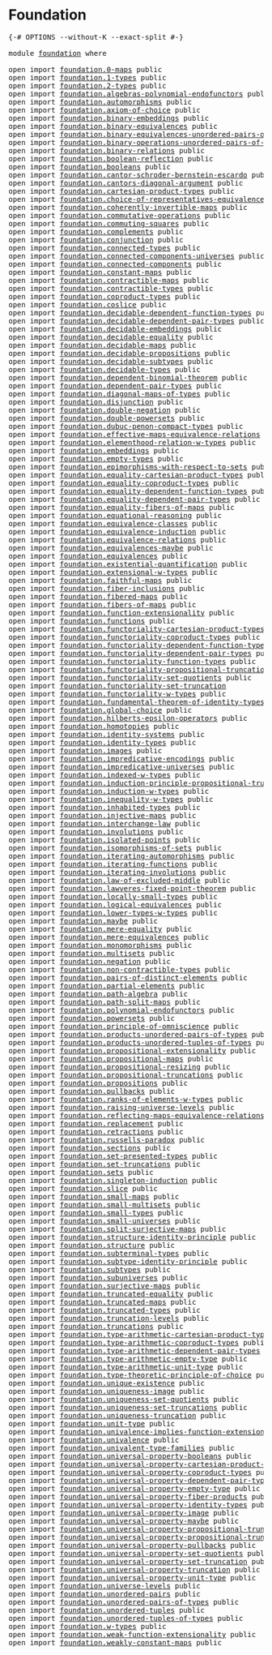 # Foundation

<pre class="Agda"><a id="23" class="Symbol">{-#</a> <a id="27" class="Keyword">OPTIONS</a> <a id="35" class="Pragma">--without-K</a> <a id="47" class="Pragma">--exact-split</a> <a id="61" class="Symbol">#-}</a>

<a id="66" class="Keyword">module</a> <a id="73" href="foundation.html" class="Module">foundation</a> <a id="84" class="Keyword">where</a>

<a id="91" class="Keyword">open</a> <a id="96" class="Keyword">import</a> <a id="103" href="foundation.0-maps.html" class="Module">foundation.0-maps</a> <a id="121" class="Keyword">public</a>
<a id="128" class="Keyword">open</a> <a id="133" class="Keyword">import</a> <a id="140" href="foundation.1-types.html" class="Module">foundation.1-types</a> <a id="159" class="Keyword">public</a>
<a id="166" class="Keyword">open</a> <a id="171" class="Keyword">import</a> <a id="178" href="foundation.2-types.html" class="Module">foundation.2-types</a> <a id="197" class="Keyword">public</a>
<a id="204" class="Keyword">open</a> <a id="209" class="Keyword">import</a> <a id="216" href="foundation.algebras-polynomial-endofunctors.html" class="Module">foundation.algebras-polynomial-endofunctors</a> <a id="260" class="Keyword">public</a>
<a id="267" class="Keyword">open</a> <a id="272" class="Keyword">import</a> <a id="279" href="foundation.automorphisms.html" class="Module">foundation.automorphisms</a> <a id="304" class="Keyword">public</a>
<a id="311" class="Keyword">open</a> <a id="316" class="Keyword">import</a> <a id="323" href="foundation.axiom-of-choice.html" class="Module">foundation.axiom-of-choice</a> <a id="350" class="Keyword">public</a>
<a id="357" class="Keyword">open</a> <a id="362" class="Keyword">import</a> <a id="369" href="foundation.binary-embeddings.html" class="Module">foundation.binary-embeddings</a> <a id="398" class="Keyword">public</a>
<a id="405" class="Keyword">open</a> <a id="410" class="Keyword">import</a> <a id="417" href="foundation.binary-equivalences.html" class="Module">foundation.binary-equivalences</a> <a id="448" class="Keyword">public</a>
<a id="455" class="Keyword">open</a> <a id="460" class="Keyword">import</a> <a id="467" href="foundation.binary-equivalences-unordered-pairs-of-types.html" class="Module">foundation.binary-equivalences-unordered-pairs-of-types</a> <a id="523" class="Keyword">public</a>
<a id="530" class="Keyword">open</a> <a id="535" class="Keyword">import</a> <a id="542" href="foundation.binary-operations-unordered-pairs-of-types.html" class="Module">foundation.binary-operations-unordered-pairs-of-types</a> <a id="596" class="Keyword">public</a>
<a id="603" class="Keyword">open</a> <a id="608" class="Keyword">import</a> <a id="615" href="foundation.binary-relations.html" class="Module">foundation.binary-relations</a> <a id="643" class="Keyword">public</a>
<a id="650" class="Keyword">open</a> <a id="655" class="Keyword">import</a> <a id="662" href="foundation.boolean-reflection.html" class="Module">foundation.boolean-reflection</a> <a id="692" class="Keyword">public</a>
<a id="699" class="Keyword">open</a> <a id="704" class="Keyword">import</a> <a id="711" href="foundation.booleans.html" class="Module">foundation.booleans</a> <a id="731" class="Keyword">public</a>
<a id="738" class="Keyword">open</a> <a id="743" class="Keyword">import</a> <a id="750" href="foundation.cantor-schroder-bernstein-escardo.html" class="Module">foundation.cantor-schroder-bernstein-escardo</a> <a id="795" class="Keyword">public</a>
<a id="802" class="Keyword">open</a> <a id="807" class="Keyword">import</a> <a id="814" href="foundation.cantors-diagonal-argument.html" class="Module">foundation.cantors-diagonal-argument</a> <a id="851" class="Keyword">public</a>
<a id="858" class="Keyword">open</a> <a id="863" class="Keyword">import</a> <a id="870" href="foundation.cartesian-product-types.html" class="Module">foundation.cartesian-product-types</a> <a id="905" class="Keyword">public</a>
<a id="912" class="Keyword">open</a> <a id="917" class="Keyword">import</a> <a id="924" href="foundation.choice-of-representatives-equivalence-relation.html" class="Module">foundation.choice-of-representatives-equivalence-relation</a> <a id="982" class="Keyword">public</a>
<a id="989" class="Keyword">open</a> <a id="994" class="Keyword">import</a> <a id="1001" href="foundation.coherently-invertible-maps.html" class="Module">foundation.coherently-invertible-maps</a> <a id="1039" class="Keyword">public</a>
<a id="1046" class="Keyword">open</a> <a id="1051" class="Keyword">import</a> <a id="1058" href="foundation.commutative-operations.html" class="Module">foundation.commutative-operations</a> <a id="1092" class="Keyword">public</a>
<a id="1099" class="Keyword">open</a> <a id="1104" class="Keyword">import</a> <a id="1111" href="foundation.commuting-squares.html" class="Module">foundation.commuting-squares</a> <a id="1140" class="Keyword">public</a>
<a id="1147" class="Keyword">open</a> <a id="1152" class="Keyword">import</a> <a id="1159" href="foundation.complements.html" class="Module">foundation.complements</a> <a id="1182" class="Keyword">public</a>
<a id="1189" class="Keyword">open</a> <a id="1194" class="Keyword">import</a> <a id="1201" href="foundation.conjunction.html" class="Module">foundation.conjunction</a> <a id="1224" class="Keyword">public</a>
<a id="1231" class="Keyword">open</a> <a id="1236" class="Keyword">import</a> <a id="1243" href="foundation.connected-types.html" class="Module">foundation.connected-types</a> <a id="1270" class="Keyword">public</a>
<a id="1277" class="Keyword">open</a> <a id="1282" class="Keyword">import</a> <a id="1289" href="foundation.connected-components-universes.html" class="Module">foundation.connected-components-universes</a> <a id="1331" class="Keyword">public</a>
<a id="1338" class="Keyword">open</a> <a id="1343" class="Keyword">import</a> <a id="1350" href="foundation.connected-components.html" class="Module">foundation.connected-components</a> <a id="1382" class="Keyword">public</a>
<a id="1389" class="Keyword">open</a> <a id="1394" class="Keyword">import</a> <a id="1401" href="foundation.constant-maps.html" class="Module">foundation.constant-maps</a> <a id="1426" class="Keyword">public</a>
<a id="1433" class="Keyword">open</a> <a id="1438" class="Keyword">import</a> <a id="1445" href="foundation.contractible-maps.html" class="Module">foundation.contractible-maps</a> <a id="1474" class="Keyword">public</a>
<a id="1481" class="Keyword">open</a> <a id="1486" class="Keyword">import</a> <a id="1493" href="foundation.contractible-types.html" class="Module">foundation.contractible-types</a> <a id="1523" class="Keyword">public</a>
<a id="1530" class="Keyword">open</a> <a id="1535" class="Keyword">import</a> <a id="1542" href="foundation.coproduct-types.html" class="Module">foundation.coproduct-types</a> <a id="1569" class="Keyword">public</a>
<a id="1576" class="Keyword">open</a> <a id="1581" class="Keyword">import</a> <a id="1588" href="foundation.coslice.html" class="Module">foundation.coslice</a> <a id="1607" class="Keyword">public</a>
<a id="1614" class="Keyword">open</a> <a id="1619" class="Keyword">import</a> <a id="1626" href="foundation.decidable-dependent-function-types.html" class="Module">foundation.decidable-dependent-function-types</a> <a id="1672" class="Keyword">public</a>
<a id="1679" class="Keyword">open</a> <a id="1684" class="Keyword">import</a> <a id="1691" href="foundation.decidable-dependent-pair-types.html" class="Module">foundation.decidable-dependent-pair-types</a> <a id="1733" class="Keyword">public</a>
<a id="1740" class="Keyword">open</a> <a id="1745" class="Keyword">import</a> <a id="1752" href="foundation.decidable-embeddings.html" class="Module">foundation.decidable-embeddings</a> <a id="1784" class="Keyword">public</a>
<a id="1791" class="Keyword">open</a> <a id="1796" class="Keyword">import</a> <a id="1803" href="foundation.decidable-equality.html" class="Module">foundation.decidable-equality</a> <a id="1833" class="Keyword">public</a>
<a id="1840" class="Keyword">open</a> <a id="1845" class="Keyword">import</a> <a id="1852" href="foundation.decidable-maps.html" class="Module">foundation.decidable-maps</a> <a id="1878" class="Keyword">public</a>
<a id="1885" class="Keyword">open</a> <a id="1890" class="Keyword">import</a> <a id="1897" href="foundation.decidable-propositions.html" class="Module">foundation.decidable-propositions</a> <a id="1931" class="Keyword">public</a>
<a id="1938" class="Keyword">open</a> <a id="1943" class="Keyword">import</a> <a id="1950" href="foundation.decidable-subtypes.html" class="Module">foundation.decidable-subtypes</a> <a id="1980" class="Keyword">public</a>
<a id="1987" class="Keyword">open</a> <a id="1992" class="Keyword">import</a> <a id="1999" href="foundation.decidable-types.html" class="Module">foundation.decidable-types</a> <a id="2026" class="Keyword">public</a>
<a id="2033" class="Keyword">open</a> <a id="2038" class="Keyword">import</a> <a id="2045" href="foundation.dependent-binomial-theorem.html" class="Module">foundation.dependent-binomial-theorem</a> <a id="2083" class="Keyword">public</a>
<a id="2090" class="Keyword">open</a> <a id="2095" class="Keyword">import</a> <a id="2102" href="foundation.dependent-pair-types.html" class="Module">foundation.dependent-pair-types</a> <a id="2134" class="Keyword">public</a>
<a id="2141" class="Keyword">open</a> <a id="2146" class="Keyword">import</a> <a id="2153" href="foundation.diagonal-maps-of-types.html" class="Module">foundation.diagonal-maps-of-types</a> <a id="2187" class="Keyword">public</a>
<a id="2194" class="Keyword">open</a> <a id="2199" class="Keyword">import</a> <a id="2206" href="foundation.disjunction.html" class="Module">foundation.disjunction</a> <a id="2229" class="Keyword">public</a>
<a id="2236" class="Keyword">open</a> <a id="2241" class="Keyword">import</a> <a id="2248" href="foundation.double-negation.html" class="Module">foundation.double-negation</a> <a id="2275" class="Keyword">public</a>
<a id="2282" class="Keyword">open</a> <a id="2287" class="Keyword">import</a> <a id="2294" href="foundation.double-powersets.html" class="Module">foundation.double-powersets</a> <a id="2322" class="Keyword">public</a>
<a id="2329" class="Keyword">open</a> <a id="2334" class="Keyword">import</a> <a id="2341" href="foundation.dubuc-penon-compact-types.html" class="Module">foundation.dubuc-penon-compact-types</a> <a id="2378" class="Keyword">public</a>
<a id="2385" class="Keyword">open</a> <a id="2390" class="Keyword">import</a> <a id="2397" href="foundation.effective-maps-equivalence-relations.html" class="Module">foundation.effective-maps-equivalence-relations</a> <a id="2445" class="Keyword">public</a>
<a id="2452" class="Keyword">open</a> <a id="2457" class="Keyword">import</a> <a id="2464" href="foundation.elementhood-relation-w-types.html" class="Module">foundation.elementhood-relation-w-types</a> <a id="2504" class="Keyword">public</a>
<a id="2511" class="Keyword">open</a> <a id="2516" class="Keyword">import</a> <a id="2523" href="foundation.embeddings.html" class="Module">foundation.embeddings</a> <a id="2545" class="Keyword">public</a>
<a id="2552" class="Keyword">open</a> <a id="2557" class="Keyword">import</a> <a id="2564" href="foundation.empty-types.html" class="Module">foundation.empty-types</a> <a id="2587" class="Keyword">public</a>
<a id="2594" class="Keyword">open</a> <a id="2599" class="Keyword">import</a> <a id="2606" href="foundation.epimorphisms-with-respect-to-sets.html" class="Module">foundation.epimorphisms-with-respect-to-sets</a> <a id="2651" class="Keyword">public</a>
<a id="2658" class="Keyword">open</a> <a id="2663" class="Keyword">import</a> <a id="2670" href="foundation.equality-cartesian-product-types.html" class="Module">foundation.equality-cartesian-product-types</a> <a id="2714" class="Keyword">public</a>
<a id="2721" class="Keyword">open</a> <a id="2726" class="Keyword">import</a> <a id="2733" href="foundation.equality-coproduct-types.html" class="Module">foundation.equality-coproduct-types</a> <a id="2769" class="Keyword">public</a>
<a id="2776" class="Keyword">open</a> <a id="2781" class="Keyword">import</a> <a id="2788" href="foundation.equality-dependent-function-types.html" class="Module">foundation.equality-dependent-function-types</a> <a id="2833" class="Keyword">public</a>
<a id="2840" class="Keyword">open</a> <a id="2845" class="Keyword">import</a> <a id="2852" href="foundation.equality-dependent-pair-types.html" class="Module">foundation.equality-dependent-pair-types</a> <a id="2893" class="Keyword">public</a>
<a id="2900" class="Keyword">open</a> <a id="2905" class="Keyword">import</a> <a id="2912" href="foundation.equality-fibers-of-maps.html" class="Module">foundation.equality-fibers-of-maps</a> <a id="2947" class="Keyword">public</a>
<a id="2954" class="Keyword">open</a> <a id="2959" class="Keyword">import</a> <a id="2966" href="foundation.equational-reasoning.html" class="Module">foundation.equational-reasoning</a> <a id="2998" class="Keyword">public</a>
<a id="3005" class="Keyword">open</a> <a id="3010" class="Keyword">import</a> <a id="3017" href="foundation.equivalence-classes.html" class="Module">foundation.equivalence-classes</a> <a id="3048" class="Keyword">public</a>
<a id="3055" class="Keyword">open</a> <a id="3060" class="Keyword">import</a> <a id="3067" href="foundation.equivalence-induction.html" class="Module">foundation.equivalence-induction</a> <a id="3100" class="Keyword">public</a>
<a id="3107" class="Keyword">open</a> <a id="3112" class="Keyword">import</a> <a id="3119" href="foundation.equivalence-relations.html" class="Module">foundation.equivalence-relations</a> <a id="3152" class="Keyword">public</a>
<a id="3159" class="Keyword">open</a> <a id="3164" class="Keyword">import</a> <a id="3171" href="foundation.equivalences-maybe.html" class="Module">foundation.equivalences-maybe</a> <a id="3201" class="Keyword">public</a>
<a id="3208" class="Keyword">open</a> <a id="3213" class="Keyword">import</a> <a id="3220" href="foundation.equivalences.html" class="Module">foundation.equivalences</a> <a id="3244" class="Keyword">public</a>
<a id="3251" class="Keyword">open</a> <a id="3256" class="Keyword">import</a> <a id="3263" href="foundation.existential-quantification.html" class="Module">foundation.existential-quantification</a> <a id="3301" class="Keyword">public</a>
<a id="3308" class="Keyword">open</a> <a id="3313" class="Keyword">import</a> <a id="3320" href="foundation.extensional-w-types.html" class="Module">foundation.extensional-w-types</a> <a id="3351" class="Keyword">public</a>
<a id="3358" class="Keyword">open</a> <a id="3363" class="Keyword">import</a> <a id="3370" href="foundation.faithful-maps.html" class="Module">foundation.faithful-maps</a> <a id="3395" class="Keyword">public</a>
<a id="3402" class="Keyword">open</a> <a id="3407" class="Keyword">import</a> <a id="3414" href="foundation.fiber-inclusions.html" class="Module">foundation.fiber-inclusions</a> <a id="3442" class="Keyword">public</a>
<a id="3449" class="Keyword">open</a> <a id="3454" class="Keyword">import</a> <a id="3461" href="foundation.fibered-maps.html" class="Module">foundation.fibered-maps</a> <a id="3485" class="Keyword">public</a>
<a id="3492" class="Keyword">open</a> <a id="3497" class="Keyword">import</a> <a id="3504" href="foundation.fibers-of-maps.html" class="Module">foundation.fibers-of-maps</a> <a id="3530" class="Keyword">public</a>
<a id="3537" class="Keyword">open</a> <a id="3542" class="Keyword">import</a> <a id="3549" href="foundation.function-extensionality.html" class="Module">foundation.function-extensionality</a> <a id="3584" class="Keyword">public</a>
<a id="3591" class="Keyword">open</a> <a id="3596" class="Keyword">import</a> <a id="3603" href="foundation.functions.html" class="Module">foundation.functions</a> <a id="3624" class="Keyword">public</a>
<a id="3631" class="Keyword">open</a> <a id="3636" class="Keyword">import</a> <a id="3643" href="foundation.functoriality-cartesian-product-types.html" class="Module">foundation.functoriality-cartesian-product-types</a> <a id="3692" class="Keyword">public</a>
<a id="3699" class="Keyword">open</a> <a id="3704" class="Keyword">import</a> <a id="3711" href="foundation.functoriality-coproduct-types.html" class="Module">foundation.functoriality-coproduct-types</a> <a id="3752" class="Keyword">public</a>
<a id="3759" class="Keyword">open</a> <a id="3764" class="Keyword">import</a> <a id="3771" href="foundation.functoriality-dependent-function-types.html" class="Module">foundation.functoriality-dependent-function-types</a> <a id="3821" class="Keyword">public</a>
<a id="3828" class="Keyword">open</a> <a id="3833" class="Keyword">import</a> <a id="3840" href="foundation.functoriality-dependent-pair-types.html" class="Module">foundation.functoriality-dependent-pair-types</a> <a id="3886" class="Keyword">public</a>
<a id="3893" class="Keyword">open</a> <a id="3898" class="Keyword">import</a> <a id="3905" href="foundation.functoriality-function-types.html" class="Module">foundation.functoriality-function-types</a> <a id="3945" class="Keyword">public</a>
<a id="3952" class="Keyword">open</a> <a id="3957" class="Keyword">import</a> <a id="3964" href="foundation.functoriality-propositional-truncation.html" class="Module">foundation.functoriality-propositional-truncation</a> <a id="4014" class="Keyword">public</a>
<a id="4021" class="Keyword">open</a> <a id="4026" class="Keyword">import</a> <a id="4033" href="foundation.functoriality-set-quotients.html" class="Module">foundation.functoriality-set-quotients</a> <a id="4072" class="Keyword">public</a>
<a id="4079" class="Keyword">open</a> <a id="4084" class="Keyword">import</a> <a id="4091" href="foundation.functoriality-set-truncation.html" class="Module">foundation.functoriality-set-truncation</a>
<a id="4131" class="Keyword">open</a> <a id="4136" class="Keyword">import</a> <a id="4143" href="foundation.functoriality-w-types.html" class="Module">foundation.functoriality-w-types</a> <a id="4176" class="Keyword">public</a>
<a id="4183" class="Keyword">open</a> <a id="4188" class="Keyword">import</a> <a id="4195" href="foundation.fundamental-theorem-of-identity-types.html" class="Module">foundation.fundamental-theorem-of-identity-types</a> <a id="4244" class="Keyword">public</a>
<a id="4251" class="Keyword">open</a> <a id="4256" class="Keyword">import</a> <a id="4263" href="foundation.global-choice.html" class="Module">foundation.global-choice</a> <a id="4288" class="Keyword">public</a>
<a id="4295" class="Keyword">open</a> <a id="4300" class="Keyword">import</a> <a id="4307" href="foundation.hilberts-epsilon-operators.html" class="Module">foundation.hilberts-epsilon-operators</a> <a id="4345" class="Keyword">public</a>
<a id="4352" class="Keyword">open</a> <a id="4357" class="Keyword">import</a> <a id="4364" href="foundation.homotopies.html" class="Module">foundation.homotopies</a> <a id="4386" class="Keyword">public</a>
<a id="4393" class="Keyword">open</a> <a id="4398" class="Keyword">import</a> <a id="4405" href="foundation.identity-systems.html" class="Module">foundation.identity-systems</a> <a id="4433" class="Keyword">public</a>
<a id="4440" class="Keyword">open</a> <a id="4445" class="Keyword">import</a> <a id="4452" href="foundation.identity-types.html" class="Module">foundation.identity-types</a> <a id="4478" class="Keyword">public</a>
<a id="4485" class="Keyword">open</a> <a id="4490" class="Keyword">import</a> <a id="4497" href="foundation.images.html" class="Module">foundation.images</a> <a id="4515" class="Keyword">public</a>
<a id="4522" class="Keyword">open</a> <a id="4527" class="Keyword">import</a> <a id="4534" href="foundation.impredicative-encodings.html" class="Module">foundation.impredicative-encodings</a> <a id="4569" class="Keyword">public</a>
<a id="4576" class="Keyword">open</a> <a id="4581" class="Keyword">import</a> <a id="4588" href="foundation.impredicative-universes.html" class="Module">foundation.impredicative-universes</a> <a id="4623" class="Keyword">public</a>
<a id="4630" class="Keyword">open</a> <a id="4635" class="Keyword">import</a> <a id="4642" href="foundation.indexed-w-types.html" class="Module">foundation.indexed-w-types</a> <a id="4669" class="Keyword">public</a>
<a id="4676" class="Keyword">open</a> <a id="4681" class="Keyword">import</a> <a id="4688" href="foundation.induction-principle-propositional-truncation.html" class="Module">foundation.induction-principle-propositional-truncation</a> <a id="4744" class="Keyword">public</a>
<a id="4751" class="Keyword">open</a> <a id="4756" class="Keyword">import</a> <a id="4763" href="foundation.induction-w-types.html" class="Module">foundation.induction-w-types</a> <a id="4792" class="Keyword">public</a>
<a id="4799" class="Keyword">open</a> <a id="4804" class="Keyword">import</a> <a id="4811" href="foundation.inequality-w-types.html" class="Module">foundation.inequality-w-types</a> <a id="4841" class="Keyword">public</a>
<a id="4848" class="Keyword">open</a> <a id="4853" class="Keyword">import</a> <a id="4860" href="foundation.inhabited-types.html" class="Module">foundation.inhabited-types</a> <a id="4887" class="Keyword">public</a>
<a id="4894" class="Keyword">open</a> <a id="4899" class="Keyword">import</a> <a id="4906" href="foundation.injective-maps.html" class="Module">foundation.injective-maps</a> <a id="4932" class="Keyword">public</a>
<a id="4939" class="Keyword">open</a> <a id="4944" class="Keyword">import</a> <a id="4951" href="foundation.interchange-law.html" class="Module">foundation.interchange-law</a> <a id="4978" class="Keyword">public</a>
<a id="4985" class="Keyword">open</a> <a id="4990" class="Keyword">import</a> <a id="4997" href="foundation.involutions.html" class="Module">foundation.involutions</a> <a id="5020" class="Keyword">public</a>
<a id="5027" class="Keyword">open</a> <a id="5032" class="Keyword">import</a> <a id="5039" href="foundation.isolated-points.html" class="Module">foundation.isolated-points</a> <a id="5066" class="Keyword">public</a>
<a id="5073" class="Keyword">open</a> <a id="5078" class="Keyword">import</a> <a id="5085" href="foundation.isomorphisms-of-sets.html" class="Module">foundation.isomorphisms-of-sets</a> <a id="5117" class="Keyword">public</a>
<a id="5124" class="Keyword">open</a> <a id="5129" class="Keyword">import</a> <a id="5136" href="foundation.iterating-automorphisms.html" class="Module">foundation.iterating-automorphisms</a> <a id="5171" class="Keyword">public</a>
<a id="5178" class="Keyword">open</a> <a id="5183" class="Keyword">import</a> <a id="5190" href="foundation.iterating-functions.html" class="Module">foundation.iterating-functions</a> <a id="5221" class="Keyword">public</a>
<a id="5228" class="Keyword">open</a> <a id="5233" class="Keyword">import</a> <a id="5240" href="foundation.iterating-involutions.html" class="Module">foundation.iterating-involutions</a> <a id="5273" class="Keyword">public</a>
<a id="5280" class="Keyword">open</a> <a id="5285" class="Keyword">import</a> <a id="5292" href="foundation.law-of-excluded-middle.html" class="Module">foundation.law-of-excluded-middle</a> <a id="5326" class="Keyword">public</a>
<a id="5333" class="Keyword">open</a> <a id="5338" class="Keyword">import</a> <a id="5345" href="foundation.lawveres-fixed-point-theorem.html" class="Module">foundation.lawveres-fixed-point-theorem</a> <a id="5385" class="Keyword">public</a>
<a id="5392" class="Keyword">open</a> <a id="5397" class="Keyword">import</a> <a id="5404" href="foundation.locally-small-types.html" class="Module">foundation.locally-small-types</a> <a id="5435" class="Keyword">public</a>
<a id="5442" class="Keyword">open</a> <a id="5447" class="Keyword">import</a> <a id="5454" href="foundation.logical-equivalences.html" class="Module">foundation.logical-equivalences</a> <a id="5486" class="Keyword">public</a>
<a id="5493" class="Keyword">open</a> <a id="5498" class="Keyword">import</a> <a id="5505" href="foundation.lower-types-w-types.html" class="Module">foundation.lower-types-w-types</a> <a id="5536" class="Keyword">public</a>
<a id="5543" class="Keyword">open</a> <a id="5548" class="Keyword">import</a> <a id="5555" href="foundation.maybe.html" class="Module">foundation.maybe</a> <a id="5572" class="Keyword">public</a>
<a id="5579" class="Keyword">open</a> <a id="5584" class="Keyword">import</a> <a id="5591" href="foundation.mere-equality.html" class="Module">foundation.mere-equality</a> <a id="5616" class="Keyword">public</a>
<a id="5623" class="Keyword">open</a> <a id="5628" class="Keyword">import</a> <a id="5635" href="foundation.mere-equivalences.html" class="Module">foundation.mere-equivalences</a> <a id="5664" class="Keyword">public</a>
<a id="5671" class="Keyword">open</a> <a id="5676" class="Keyword">import</a> <a id="5683" href="foundation.monomorphisms.html" class="Module">foundation.monomorphisms</a> <a id="5708" class="Keyword">public</a>
<a id="5715" class="Keyword">open</a> <a id="5720" class="Keyword">import</a> <a id="5727" href="foundation.multisets.html" class="Module">foundation.multisets</a> <a id="5748" class="Keyword">public</a>
<a id="5755" class="Keyword">open</a> <a id="5760" class="Keyword">import</a> <a id="5767" href="foundation.negation.html" class="Module">foundation.negation</a> <a id="5787" class="Keyword">public</a>
<a id="5794" class="Keyword">open</a> <a id="5799" class="Keyword">import</a> <a id="5806" href="foundation.non-contractible-types.html" class="Module">foundation.non-contractible-types</a> <a id="5840" class="Keyword">public</a>
<a id="5847" class="Keyword">open</a> <a id="5852" class="Keyword">import</a> <a id="5859" href="foundation.pairs-of-distinct-elements.html" class="Module">foundation.pairs-of-distinct-elements</a> <a id="5897" class="Keyword">public</a>
<a id="5904" class="Keyword">open</a> <a id="5909" class="Keyword">import</a> <a id="5916" href="foundation.partial-elements.html" class="Module">foundation.partial-elements</a> <a id="5944" class="Keyword">public</a>
<a id="5951" class="Keyword">open</a> <a id="5956" class="Keyword">import</a> <a id="5963" href="foundation.path-algebra.html" class="Module">foundation.path-algebra</a> <a id="5987" class="Keyword">public</a>
<a id="5994" class="Keyword">open</a> <a id="5999" class="Keyword">import</a> <a id="6006" href="foundation.path-split-maps.html" class="Module">foundation.path-split-maps</a> <a id="6033" class="Keyword">public</a>
<a id="6040" class="Keyword">open</a> <a id="6045" class="Keyword">import</a> <a id="6052" href="foundation.polynomial-endofunctors.html" class="Module">foundation.polynomial-endofunctors</a> <a id="6087" class="Keyword">public</a>
<a id="6094" class="Keyword">open</a> <a id="6099" class="Keyword">import</a> <a id="6106" href="foundation.powersets.html" class="Module">foundation.powersets</a> <a id="6127" class="Keyword">public</a>
<a id="6134" class="Keyword">open</a> <a id="6139" class="Keyword">import</a> <a id="6146" href="foundation.principle-of-omniscience.html" class="Module">foundation.principle-of-omniscience</a> <a id="6182" class="Keyword">public</a>
<a id="6189" class="Keyword">open</a> <a id="6194" class="Keyword">import</a> <a id="6201" href="foundation.products-unordered-pairs-of-types.html" class="Module">foundation.products-unordered-pairs-of-types</a> <a id="6246" class="Keyword">public</a>
<a id="6253" class="Keyword">open</a> <a id="6258" class="Keyword">import</a> <a id="6265" href="foundation.products-unordered-tuples-of-types.html" class="Module">foundation.products-unordered-tuples-of-types</a> <a id="6311" class="Keyword">public</a>
<a id="6318" class="Keyword">open</a> <a id="6323" class="Keyword">import</a> <a id="6330" href="foundation.propositional-extensionality.html" class="Module">foundation.propositional-extensionality</a> <a id="6370" class="Keyword">public</a>
<a id="6377" class="Keyword">open</a> <a id="6382" class="Keyword">import</a> <a id="6389" href="foundation.propositional-maps.html" class="Module">foundation.propositional-maps</a> <a id="6419" class="Keyword">public</a>
<a id="6426" class="Keyword">open</a> <a id="6431" class="Keyword">import</a> <a id="6438" href="foundation.propositional-resizing.html" class="Module">foundation.propositional-resizing</a> <a id="6472" class="Keyword">public</a>
<a id="6479" class="Keyword">open</a> <a id="6484" class="Keyword">import</a> <a id="6491" href="foundation.propositional-truncations.html" class="Module">foundation.propositional-truncations</a> <a id="6528" class="Keyword">public</a>
<a id="6535" class="Keyword">open</a> <a id="6540" class="Keyword">import</a> <a id="6547" href="foundation.propositions.html" class="Module">foundation.propositions</a> <a id="6571" class="Keyword">public</a>
<a id="6578" class="Keyword">open</a> <a id="6583" class="Keyword">import</a> <a id="6590" href="foundation.pullbacks.html" class="Module">foundation.pullbacks</a> <a id="6611" class="Keyword">public</a>
<a id="6618" class="Keyword">open</a> <a id="6623" class="Keyword">import</a> <a id="6630" href="foundation.ranks-of-elements-w-types.html" class="Module">foundation.ranks-of-elements-w-types</a> <a id="6667" class="Keyword">public</a>
<a id="6674" class="Keyword">open</a> <a id="6679" class="Keyword">import</a> <a id="6686" href="foundation.raising-universe-levels.html" class="Module">foundation.raising-universe-levels</a> <a id="6721" class="Keyword">public</a>
<a id="6728" class="Keyword">open</a> <a id="6733" class="Keyword">import</a> <a id="6740" href="foundation.reflecting-maps-equivalence-relations.html" class="Module">foundation.reflecting-maps-equivalence-relations</a> <a id="6789" class="Keyword">public</a>
<a id="6796" class="Keyword">open</a> <a id="6801" class="Keyword">import</a> <a id="6808" href="foundation.replacement.html" class="Module">foundation.replacement</a> <a id="6831" class="Keyword">public</a>
<a id="6838" class="Keyword">open</a> <a id="6843" class="Keyword">import</a> <a id="6850" href="foundation.retractions.html" class="Module">foundation.retractions</a> <a id="6873" class="Keyword">public</a>
<a id="6880" class="Keyword">open</a> <a id="6885" class="Keyword">import</a> <a id="6892" href="foundation.russells-paradox.html" class="Module">foundation.russells-paradox</a> <a id="6920" class="Keyword">public</a>
<a id="6927" class="Keyword">open</a> <a id="6932" class="Keyword">import</a> <a id="6939" href="foundation.sections.html" class="Module">foundation.sections</a> <a id="6959" class="Keyword">public</a>
<a id="6966" class="Keyword">open</a> <a id="6971" class="Keyword">import</a> <a id="6978" href="foundation.set-presented-types.html" class="Module">foundation.set-presented-types</a> <a id="7009" class="Keyword">public</a>
<a id="7016" class="Keyword">open</a> <a id="7021" class="Keyword">import</a> <a id="7028" href="foundation.set-truncations.html" class="Module">foundation.set-truncations</a> <a id="7055" class="Keyword">public</a>
<a id="7062" class="Keyword">open</a> <a id="7067" class="Keyword">import</a> <a id="7074" href="foundation.sets.html" class="Module">foundation.sets</a> <a id="7090" class="Keyword">public</a>
<a id="7097" class="Keyword">open</a> <a id="7102" class="Keyword">import</a> <a id="7109" href="foundation.singleton-induction.html" class="Module">foundation.singleton-induction</a> <a id="7140" class="Keyword">public</a>
<a id="7147" class="Keyword">open</a> <a id="7152" class="Keyword">import</a> <a id="7159" href="foundation.slice.html" class="Module">foundation.slice</a> <a id="7176" class="Keyword">public</a>
<a id="7183" class="Keyword">open</a> <a id="7188" class="Keyword">import</a> <a id="7195" href="foundation.small-maps.html" class="Module">foundation.small-maps</a> <a id="7217" class="Keyword">public</a>
<a id="7224" class="Keyword">open</a> <a id="7229" class="Keyword">import</a> <a id="7236" href="foundation.small-multisets.html" class="Module">foundation.small-multisets</a> <a id="7263" class="Keyword">public</a>
<a id="7270" class="Keyword">open</a> <a id="7275" class="Keyword">import</a> <a id="7282" href="foundation.small-types.html" class="Module">foundation.small-types</a> <a id="7305" class="Keyword">public</a>
<a id="7312" class="Keyword">open</a> <a id="7317" class="Keyword">import</a> <a id="7324" href="foundation.small-universes.html" class="Module">foundation.small-universes</a> <a id="7351" class="Keyword">public</a>
<a id="7358" class="Keyword">open</a> <a id="7363" class="Keyword">import</a> <a id="7370" href="foundation.split-surjective-maps.html" class="Module">foundation.split-surjective-maps</a> <a id="7403" class="Keyword">public</a>
<a id="7410" class="Keyword">open</a> <a id="7415" class="Keyword">import</a> <a id="7422" href="foundation.structure-identity-principle.html" class="Module">foundation.structure-identity-principle</a> <a id="7462" class="Keyword">public</a>
<a id="7469" class="Keyword">open</a> <a id="7474" class="Keyword">import</a> <a id="7481" href="foundation.structure.html" class="Module">foundation.structure</a> <a id="7502" class="Keyword">public</a>
<a id="7509" class="Keyword">open</a> <a id="7514" class="Keyword">import</a> <a id="7521" href="foundation.subterminal-types.html" class="Module">foundation.subterminal-types</a> <a id="7550" class="Keyword">public</a>
<a id="7557" class="Keyword">open</a> <a id="7562" class="Keyword">import</a> <a id="7569" href="foundation.subtype-identity-principle.html" class="Module">foundation.subtype-identity-principle</a> <a id="7607" class="Keyword">public</a>
<a id="7614" class="Keyword">open</a> <a id="7619" class="Keyword">import</a> <a id="7626" href="foundation.subtypes.html" class="Module">foundation.subtypes</a> <a id="7646" class="Keyword">public</a>
<a id="7653" class="Keyword">open</a> <a id="7658" class="Keyword">import</a> <a id="7665" href="foundation.subuniverses.html" class="Module">foundation.subuniverses</a> <a id="7689" class="Keyword">public</a>
<a id="7696" class="Keyword">open</a> <a id="7701" class="Keyword">import</a> <a id="7708" href="foundation.surjective-maps.html" class="Module">foundation.surjective-maps</a> <a id="7735" class="Keyword">public</a>
<a id="7742" class="Keyword">open</a> <a id="7747" class="Keyword">import</a> <a id="7754" href="foundation.truncated-equality.html" class="Module">foundation.truncated-equality</a> <a id="7784" class="Keyword">public</a>
<a id="7791" class="Keyword">open</a> <a id="7796" class="Keyword">import</a> <a id="7803" href="foundation.truncated-maps.html" class="Module">foundation.truncated-maps</a> <a id="7829" class="Keyword">public</a>
<a id="7836" class="Keyword">open</a> <a id="7841" class="Keyword">import</a> <a id="7848" href="foundation.truncated-types.html" class="Module">foundation.truncated-types</a> <a id="7875" class="Keyword">public</a>
<a id="7882" class="Keyword">open</a> <a id="7887" class="Keyword">import</a> <a id="7894" href="foundation.truncation-levels.html" class="Module">foundation.truncation-levels</a> <a id="7923" class="Keyword">public</a>
<a id="7930" class="Keyword">open</a> <a id="7935" class="Keyword">import</a> <a id="7942" href="foundation.truncations.html" class="Module">foundation.truncations</a> <a id="7965" class="Keyword">public</a>
<a id="7972" class="Keyword">open</a> <a id="7977" class="Keyword">import</a> <a id="7984" href="foundation.type-arithmetic-cartesian-product-types.html" class="Module">foundation.type-arithmetic-cartesian-product-types</a> <a id="8035" class="Keyword">public</a>
<a id="8042" class="Keyword">open</a> <a id="8047" class="Keyword">import</a> <a id="8054" href="foundation.type-arithmetic-coproduct-types.html" class="Module">foundation.type-arithmetic-coproduct-types</a> <a id="8097" class="Keyword">public</a>
<a id="8104" class="Keyword">open</a> <a id="8109" class="Keyword">import</a> <a id="8116" href="foundation.type-arithmetic-dependent-pair-types.html" class="Module">foundation.type-arithmetic-dependent-pair-types</a> <a id="8164" class="Keyword">public</a>
<a id="8171" class="Keyword">open</a> <a id="8176" class="Keyword">import</a> <a id="8183" href="foundation.type-arithmetic-empty-type.html" class="Module">foundation.type-arithmetic-empty-type</a> <a id="8221" class="Keyword">public</a>
<a id="8228" class="Keyword">open</a> <a id="8233" class="Keyword">import</a> <a id="8240" href="foundation.type-arithmetic-unit-type.html" class="Module">foundation.type-arithmetic-unit-type</a> <a id="8277" class="Keyword">public</a>
<a id="8284" class="Keyword">open</a> <a id="8289" class="Keyword">import</a> <a id="8296" href="foundation.type-theoretic-principle-of-choice.html" class="Module">foundation.type-theoretic-principle-of-choice</a> <a id="8342" class="Keyword">public</a>
<a id="8349" class="Keyword">open</a> <a id="8354" class="Keyword">import</a> <a id="8361" href="foundation.unique-existence.html" class="Module">foundation.unique-existence</a> <a id="8389" class="Keyword">public</a>
<a id="8396" class="Keyword">open</a> <a id="8401" class="Keyword">import</a> <a id="8408" href="foundation.uniqueness-image.html" class="Module">foundation.uniqueness-image</a> <a id="8436" class="Keyword">public</a>
<a id="8443" class="Keyword">open</a> <a id="8448" class="Keyword">import</a> <a id="8455" href="foundation.uniqueness-set-quotients.html" class="Module">foundation.uniqueness-set-quotients</a> <a id="8491" class="Keyword">public</a>
<a id="8498" class="Keyword">open</a> <a id="8503" class="Keyword">import</a> <a id="8510" href="foundation.uniqueness-set-truncations.html" class="Module">foundation.uniqueness-set-truncations</a> <a id="8548" class="Keyword">public</a>
<a id="8555" class="Keyword">open</a> <a id="8560" class="Keyword">import</a> <a id="8567" href="foundation.uniqueness-truncation.html" class="Module">foundation.uniqueness-truncation</a> <a id="8600" class="Keyword">public</a>
<a id="8607" class="Keyword">open</a> <a id="8612" class="Keyword">import</a> <a id="8619" href="foundation.unit-type.html" class="Module">foundation.unit-type</a> <a id="8640" class="Keyword">public</a>
<a id="8647" class="Keyword">open</a> <a id="8652" class="Keyword">import</a> <a id="8659" href="foundation.univalence-implies-function-extensionality.html" class="Module">foundation.univalence-implies-function-extensionality</a> <a id="8713" class="Keyword">public</a>
<a id="8720" class="Keyword">open</a> <a id="8725" class="Keyword">import</a> <a id="8732" href="foundation.univalence.html" class="Module">foundation.univalence</a> <a id="8754" class="Keyword">public</a>
<a id="8761" class="Keyword">open</a> <a id="8766" class="Keyword">import</a> <a id="8773" href="foundation.univalent-type-families.html" class="Module">foundation.univalent-type-families</a> <a id="8808" class="Keyword">public</a>
<a id="8815" class="Keyword">open</a> <a id="8820" class="Keyword">import</a> <a id="8827" href="foundation.universal-property-booleans.html" class="Module">foundation.universal-property-booleans</a> <a id="8866" class="Keyword">public</a>
<a id="8873" class="Keyword">open</a> <a id="8878" class="Keyword">import</a> <a id="8885" href="foundation.universal-property-cartesian-product-types.html" class="Module">foundation.universal-property-cartesian-product-types</a> <a id="8939" class="Keyword">public</a>
<a id="8946" class="Keyword">open</a> <a id="8951" class="Keyword">import</a> <a id="8958" href="foundation.universal-property-coproduct-types.html" class="Module">foundation.universal-property-coproduct-types</a> <a id="9004" class="Keyword">public</a>
<a id="9011" class="Keyword">open</a> <a id="9016" class="Keyword">import</a> <a id="9023" href="foundation.universal-property-dependent-pair-types.html" class="Module">foundation.universal-property-dependent-pair-types</a> <a id="9074" class="Keyword">public</a>
<a id="9081" class="Keyword">open</a> <a id="9086" class="Keyword">import</a> <a id="9093" href="foundation.universal-property-empty-type.html" class="Module">foundation.universal-property-empty-type</a> <a id="9134" class="Keyword">public</a>
<a id="9141" class="Keyword">open</a> <a id="9146" class="Keyword">import</a> <a id="9153" href="foundation.universal-property-fiber-products.html" class="Module">foundation.universal-property-fiber-products</a> <a id="9198" class="Keyword">public</a>
<a id="9205" class="Keyword">open</a> <a id="9210" class="Keyword">import</a> <a id="9217" href="foundation.universal-property-identity-types.html" class="Module">foundation.universal-property-identity-types</a> <a id="9262" class="Keyword">public</a>
<a id="9269" class="Keyword">open</a> <a id="9274" class="Keyword">import</a> <a id="9281" href="foundation.universal-property-image.html" class="Module">foundation.universal-property-image</a> <a id="9317" class="Keyword">public</a>
<a id="9324" class="Keyword">open</a> <a id="9329" class="Keyword">import</a> <a id="9336" href="foundation.universal-property-maybe.html" class="Module">foundation.universal-property-maybe</a> <a id="9372" class="Keyword">public</a>
<a id="9379" class="Keyword">open</a> <a id="9384" class="Keyword">import</a> <a id="9391" href="foundation.universal-property-propositional-truncation-into-sets.html" class="Module">foundation.universal-property-propositional-truncation-into-sets</a> <a id="9456" class="Keyword">public</a>
<a id="9463" class="Keyword">open</a> <a id="9468" class="Keyword">import</a> <a id="9475" href="foundation.universal-property-propositional-truncation.html" class="Module">foundation.universal-property-propositional-truncation</a> <a id="9530" class="Keyword">public</a>
<a id="9537" class="Keyword">open</a> <a id="9542" class="Keyword">import</a> <a id="9549" href="foundation.universal-property-pullbacks.html" class="Module">foundation.universal-property-pullbacks</a> <a id="9589" class="Keyword">public</a>
<a id="9596" class="Keyword">open</a> <a id="9601" class="Keyword">import</a> <a id="9608" href="foundation.universal-property-set-quotients.html" class="Module">foundation.universal-property-set-quotients</a> <a id="9652" class="Keyword">public</a>
<a id="9659" class="Keyword">open</a> <a id="9664" class="Keyword">import</a> <a id="9671" href="foundation.universal-property-set-truncation.html" class="Module">foundation.universal-property-set-truncation</a> <a id="9716" class="Keyword">public</a>
<a id="9723" class="Keyword">open</a> <a id="9728" class="Keyword">import</a> <a id="9735" href="foundation.universal-property-truncation.html" class="Module">foundation.universal-property-truncation</a> <a id="9776" class="Keyword">public</a>
<a id="9783" class="Keyword">open</a> <a id="9788" class="Keyword">import</a> <a id="9795" href="foundation.universal-property-unit-type.html" class="Module">foundation.universal-property-unit-type</a> <a id="9835" class="Keyword">public</a>
<a id="9842" class="Keyword">open</a> <a id="9847" class="Keyword">import</a> <a id="9854" href="foundation.universe-levels.html" class="Module">foundation.universe-levels</a> <a id="9881" class="Keyword">public</a>
<a id="9888" class="Keyword">open</a> <a id="9893" class="Keyword">import</a> <a id="9900" href="foundation.unordered-pairs.html" class="Module">foundation.unordered-pairs</a> <a id="9927" class="Keyword">public</a>
<a id="9934" class="Keyword">open</a> <a id="9939" class="Keyword">import</a> <a id="9946" href="foundation.unordered-pairs-of-types.html" class="Module">foundation.unordered-pairs-of-types</a> <a id="9982" class="Keyword">public</a>
<a id="9989" class="Keyword">open</a> <a id="9994" class="Keyword">import</a> <a id="10001" href="foundation.unordered-tuples.html" class="Module">foundation.unordered-tuples</a> <a id="10029" class="Keyword">public</a>
<a id="10036" class="Keyword">open</a> <a id="10041" class="Keyword">import</a> <a id="10048" href="foundation.unordered-tuples-of-types.html" class="Module">foundation.unordered-tuples-of-types</a> <a id="10085" class="Keyword">public</a>
<a id="10092" class="Keyword">open</a> <a id="10097" class="Keyword">import</a> <a id="10104" href="foundation.w-types.html" class="Module">foundation.w-types</a> <a id="10123" class="Keyword">public</a>
<a id="10130" class="Keyword">open</a> <a id="10135" class="Keyword">import</a> <a id="10142" href="foundation.weak-function-extensionality.html" class="Module">foundation.weak-function-extensionality</a> <a id="10182" class="Keyword">public</a>
<a id="10189" class="Keyword">open</a> <a id="10194" class="Keyword">import</a> <a id="10201" href="foundation.weakly-constant-maps.html" class="Module">foundation.weakly-constant-maps</a> <a id="10233" class="Keyword">public</a>
</pre>